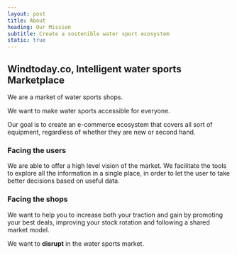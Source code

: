 ```yaml
---
layout: post
title: About
heading: Our Mission
subtitle: Create a sostenible water sport ecosystem
static: true
---
```


## Windtoday.co, Intelligent water sports Marketplace

We are a market of water sports shops.

We want to make water sports accessible for everyone.

Our goal is to create an e-commerce ecosystem that covers all sort of equipment, regardless of whether they are new or second hand.

### Facing the users

We are able to offer a high level vision of the market. We facilitate the tools to explore all the information in a single place, in order to let the user to take better decisions based on useful data.

### Facing the shops

We want to help you to increase both your traction and gain by promoting your best deals, improving your stock rotation and following a shared market model.

We want to **disrupt** in the water sports market.
